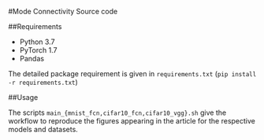 #Mode Connectivity Source code

##Requirements

 * Python 3.7
 * PyTorch 1.7
 * Pandas

The detailed package requirement is given in ```requirements.txt``` (```pip install -r
requirements.txt```)

##Usage


The scripts ```main_{mnist_fcn,cifar10_fcn,cifar10_vgg}.sh``` give the workflow
to reproduce the figures appearing in the article for the respective models and
datasets.




